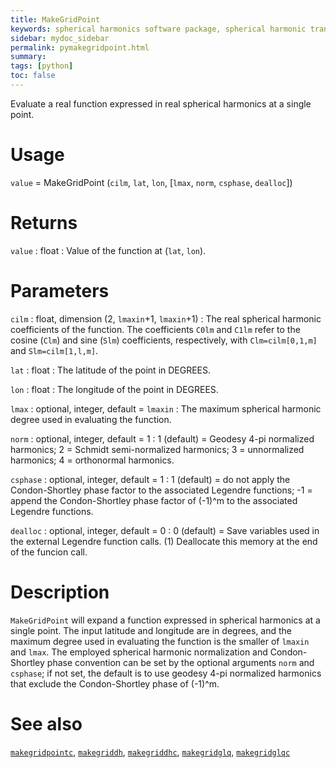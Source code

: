 ```yaml
---
title: MakeGridPoint
keywords: spherical harmonics software package, spherical harmonic transform, legendre functions, multitaper spectral analysis, fortran, Python, gravity, magnetic field
sidebar: mydoc_sidebar
permalink: pymakegridpoint.html
summary:
tags: [python]
toc: false
---
```


Evaluate a real function expressed in real spherical harmonics at a single point.

# Usage

`value` = MakeGridPoint (`cilm`, `lat`, `lon`, [`lmax`, `norm`, `csphase`, `dealloc`])

# Returns

`value` : float
:   Value of the function at (`lat`, `lon`).

# Parameters

`cilm` : float, dimension (2, `lmaxin`+1, `lmaxin`+1)
:   The real spherical harmonic coefficients of the function. The coefficients `C0lm` and `C1lm` refer to the cosine (`Clm`) and sine (`Slm`) coefficients, respectively, with `Clm=cilm[0,1,m]` and `Slm=cilm[1,l,m]`.

`lat` : float
:   The latitude of the point in DEGREES.

`lon` : float 
:   The longitude of the point in DEGREES.

`lmax` : optional, integer, default = `lmaxin`
:   The maximum spherical harmonic degree used in evaluating the function.

`norm` : optional, integer, default = 1
:   1 (default) = Geodesy 4-pi normalized harmonics; 2 = Schmidt semi-normalized harmonics; 3 = unnormalized harmonics; 4 = orthonormal harmonics.

`csphase` : optional, integer, default = 1
:   1 (default) = do not apply the Condon-Shortley phase factor to the associated Legendre functions; -1 = append the Condon-Shortley phase factor of (-1)^m to the associated Legendre functions.

`dealloc` : optional, integer, default = 0
:   0 (default) = Save variables used in the external Legendre function calls. (1) Deallocate this memory at the end of the funcion call.

# Description

`MakeGridPoint` will expand a function expressed in spherical harmonics at a single point. The input latitude and longitude are in degrees, and the maximum degree used in evaluating the function is the smaller of `lmaxin` and `lmax`. The employed spherical harmonic normalization and Condon-Shortley phase convention can be set by the optional arguments `norm` and `csphase`; if not set, the default is to use geodesy 4-pi normalized harmonics that exclude the Condon-Shortley phase of (-1)^m.

# See also

[`makegridpointc`](pymakegridpointc.html), [`makegriddh`](pymakegriddh.html), [`makegriddhc`](pymakegriddhc.html), [`makegridglq`](pymakegridglq.html), [`makegridglqc`](pymakegridglqc.html)

